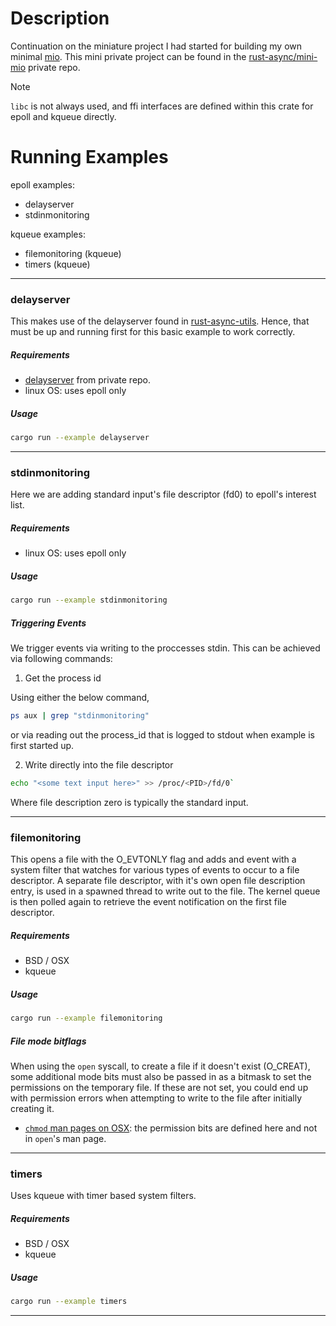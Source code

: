# Description

Continuation on the miniature project I had started for building my own minimal [mio][1].
This mini private project can be found in the [rust-async/mini-mio][2] private repo.

> [!NOTE] 
> `libc` is not always used, and ffi interfaces are defined within this crate for epoll
> and kqueue directly.


# Running Examples

epoll examples:
- delayserver
- stdinmonitoring


kqueue examples:
- filemonitoring (kqueue)
- timers (kqueue)

---

### delayserver

This makes use of the delayserver found in [rust-async-utils][3]. Hence, that
must be up and running first for this basic example to work correctly.

##### Requirements
- [delayserver][3] from private repo.
- linux OS: uses epoll only

##### Usage

```bash
cargo run --example delayserver
```

---


### stdinmonitoring

Here we are adding standard input's file descriptor (fd0) to epoll's interest list.

##### Requirements
- linux OS: uses epoll only


##### Usage

```bash
cargo run --example stdinmonitoring
```

##### Triggering Events

We trigger events via writing to the proccesses stdin. This can be achieved via
following commands:

1. Get the process id

Using either the below command,
```bash
ps aux | grep "stdinmonitoring"
```

or via reading out the process_id that is logged to stdout when example is first started
up.

2. Write directly into the file descriptor

```bash
echo "<some text input here>" >> /proc/<PID>/fd/0`
```

Where file description zero is typically the standard input.

---

### filemonitoring

This opens a file with the O_EVTONLY flag and adds and event with a system filter that
watches for various types of events to occur to a file descriptor. A separate file
descriptor, with it's own open file description entry, is used in a spawned thread to
write out to the file. The kernel queue is then polled again to retrieve the event
notification on the first file descriptor.

##### Requirements
- BSD / OSX
- kqueue


##### Usage

```bash
cargo run --example filemonitoring
```

##### File mode bitflags

When using the `open` syscall, to create a file if it doesn't exist (O_CREAT), some
additional mode bits must also be passed in as a bitmask to set the permissions on the
temporary file. If these are not set, you could end up with permission errors when
attempting to write to the file after initially creating it.

- [`chmod` man pages on OSX][4]: the permission bits are defined here and not in
  `open`'s man page.

---

### timers

Uses kqueue with timer based system filters.

##### Requirements
- BSD / OSX
- kqueue

##### Usage

```bash
cargo run --example timers
```

---

[1]: https://github.com/tokio-rs/mio "Mio Documentation"
[2]: https://github.com/johnarumemi/rust-async/tree/main/mini-mio "Private rust-async mini-mio"
[3]: https://github.com/johnarumemi/rust-async-utils/tree/main/delayserver "Delayserver"
[4]: https://developer.apple.com/library/archive/documentation/System/Conceptual/ManPages_iPhoneOS/man2/chmod.2.html#//apple_ref/doc/man/2/chmod "chmod man pages on OSX"

